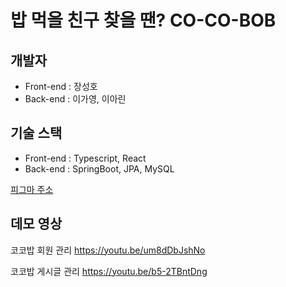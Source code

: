 # 밥 먹을 친구 찾을 땐? CO-CO-BOB

## 개발자
* Front-end : 장성호
* Back-end : 이가영, 이아린

## 기술 스택
* Front-end : Typescript, React
* Back-end : SpringBoot, JPA, MySQL

[피그마 주소](https://www.figma.com/file/BLNpeNVT5i5r5lJCIFuDuH/%EC%BD%94%EC%BD%94%EB%B0%A5---%EA%B0%99%EC%9D%B4-%EB%B0%A5-%EB%A8%B9%EC%9D%84-%EC%B9%9C%EA%B5%AC%EB%A5%BC-%EC%B0%BE%EC%95%84%EB%B3%B4%EC%84%B8%EC%9A%94?node-id=0%3A1)

## 데모 영상
코코밥 회원 관리
https://youtu.be/um8dDbJshNo

코코밥 게시글 관리
https://youtu.be/b5-2TBntDng

